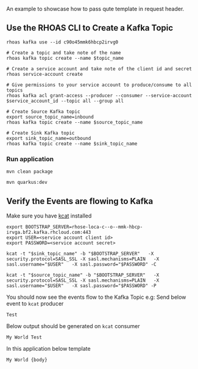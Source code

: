 An example to showcase how to pass qute template in request header.
## Use the RHOAS CLI to Create a Kafka Topic

```shell
rhoas kafka use --id c90o45mmk6hbcp2irvg0

# Create a topic and take note of the name
rhoas kafka topic create --name $topic_name

# Create a service account and take note of the client id and secret
rhoas service-account create

# Give permissions to your service account to produce/consume to all topics
rhoas kafka acl grant-access --producer --consumer --service-account $service_account_id --topic all --group all

# Create Source Kafka topic
export source_topic_name=inbound
rhoas kafka topic create --name $source_topic_name

# Create Sink Kafka topic
export sink_topic_name=outbound
rhoas kafka topic create --name $sink_topic_name
```

### Run application

```
mvn clean package

mvn quarkus:dev
```

## Verify the Events are flowing to Kafka

Make sure you have [kcat](https://github.com/edenhill/kcat) installed

```shell
export BOOTSTRAP_SERVER=rhose-loca-c--o--mmk-hbcp-irvga.bf2.kafka.rhcloud.com:443
export USER=<service account client id>
export PASSWORD=<service account secret>

kcat -t "$sink_topic_name" -b "$BOOTSTRAP_SERVER"   -X security.protocol=SASL_SSL -X sasl.mechanisms=PLAIN   -X sasl.username="$USER"   -X sasl.password="$PASSWORD" -C

kcat -t "$source_topic_name" -b "$BOOTSTRAP_SERVER"   -X security.protocol=SASL_SSL -X sasl.mechanisms=PLAIN   -X sasl.username="$USER"   -X sasl.password="$PASSWORD" -P
```

You should now see the events flow to the Kafka Topic e.g:
Send below event to `kcat` producer
```
Test
```

Below output should be generated on `kcat` consumer
```
My World Test
```

In this application below template
```
My World {body}
```